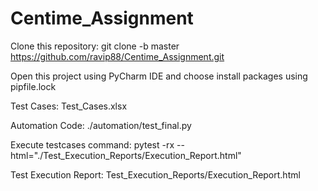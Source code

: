 # Centime_Assignment

Clone this repository: git clone -b master https://github.com/ravip88/Centime_Assignment.git

Open this project using PyCharm IDE and choose install packages using pipfile.lock

Test Cases: Test_Cases.xlsx

Automation Code: ./automation/test_final.py

Execute testcases command: 
pytest -rx --html="./Test_Execution_Reports/Execution_Report.html"

Test Execution Report: 
Test_Execution_Reports/Execution_Report.html

